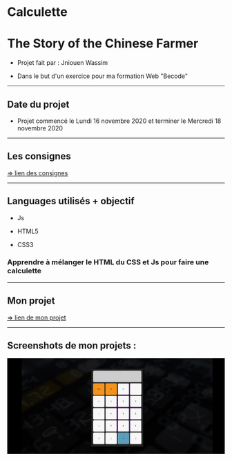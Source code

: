 # Calculette

# The Story of the Chinese Farmer

* Projet fait par : Jniouen Wassim

* Dans le but d'un exercice pour ma formation   Web "Becode"

---------------------------------------------

## Date du projet 

* Projet commencé le Lundi 16 novembre 2020 et terminer le Mercredi 18 novembre 2020

---------------------------------------------

## Les consignes

[ => lien des consignes](https://github.com/becodeorg/bxl-hopper-1-25/tree/master/The%20Hill/projects/1.calculator)

---------------------------------------------

## Languages utilisés + objectif

* Js

* HTML5

* CSS3

### Apprendre à mélanger le HTML du CSS et Js pour faire une calculette

---------------------------------------------

## Mon projet

[ => lien de mon projet ](https://jniouen-wassim.github.io/Calculette/)

---------------------------------------------

## Screenshots de mon projets :

![ Screenshots 1 ](./calculette.png)


